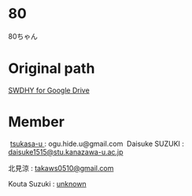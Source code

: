 # 80
80ちゃん

# Original path
<a href="https://drive.google.com/drive/u/0/folders/19vBwXucsIokRlx7sUrJF8FMKlW8F601F">
  SWDHY for Google Drive
</a>

# Member

<img href="https://avatars.githubusercontent.com/u/68099974?v=4">
<a href="https://github.com/tsukasa-u">
tsukasa-u
</a>
:
<a src="ogu.hide.u@gmail.com">
ogu.hide.u@gmail.com
</a>

<img href="https://avatars.githubusercontent.com/u/68099974?v=4">
Daisuke SUZUKI
:
<a href="daisuke1515@stu.kanazawa-u.ac.jp">
daisuke1515@stu.kanazawa-u.ac.jp
</a>

北見涼
:
<a href="takaws0510@gmail.com">
takaws0510@gmail.com
</a>

Kouta Suzuki
:
<a href="">
unknown
</a>
